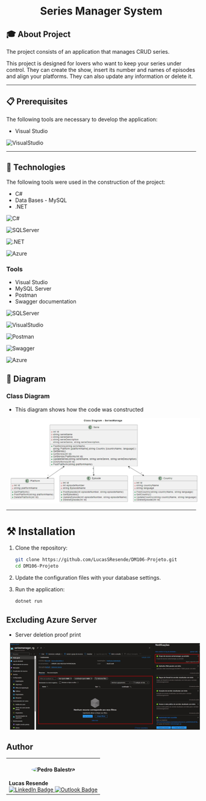 ﻿<h1 align="center">Series Manager System</h1>

## 🎓 About Project

The project consists of an application that manages CRUD series.

This project is designed for lovers who want to keep your series under control.
They can create the show, insert its number and names of episodes and align your platforms. They can also update any information or delete it.

---

## 📋 Prerequisites

The following tools are necessary to develop the application:

- Visual Studio

![VisualStudio](https://img.shields.io/badge/Visual_Studio-5C2D91?style=for-the-badge&logo=visual%20studio&logoColor=white)

---

## 📜 Technologies

The following tools were used in the construction of the project:

- C#
- Data Bases - MySQL
- .NET

![C#](https://img.shields.io/badge/C%23-239120?style=for-the-badge&logo=csharp&logoColor=white)

![SQLServer](https://img.shields.io/badge/Microsoft_SQL_Server-CC2927?style=for-the-badge&logo=microsoft-sql-server&logoColor=white)

![.NET](https://img.shields.io/badge/.NET-512BD4?style=for-the-badge&logo=dotnet&logoColor=white)

![Azure](https://img.shields.io/badge/Azure_DevOps-0078D7?style=for-the-badge&logo=azure-devops&logoColor=white)

### Tools

- Visual Studio
- MySQL Server
- Postman
- Swagger documentation

![SQLServer](https://img.shields.io/badge/Microsoft_SQL_Server-CC2927?style=for-the-badge&logo=microsoft-sql-server&logoColor=white)

![VisualStudio](https://img.shields.io/badge/Visual_Studio-5C2D91?style=for-the-badge&logo=visual%20studio&logoColor=white)

![Postman](https://img.shields.io/badge/Postman-FF6C37?style=for-the-badge&logo=Postman&logoColor=white)

![Swagger](https://img.shields.io/badge/Swagger-85EA2D?style=for-the-badge&logo=Swagger&logoColor=white)

![Azure](https://img.shields.io/badge/Azure_DevOps-0078D7?style=for-the-badge&logo=azure-devops&logoColor=white)

## 📁 Diagram

### Class Diagram

- This diagram shows how the code was constructed

<p align="center">
  <img alt="ClassDiagram" style="width: 700px; margin: 0 10px" 
       src="SeriesManager\Modeling\ClassDiagram.jpg">
</p>

---

# ⚒️ Installation

1. Clone the repository:
    ```bash
    git clone https://github.com/LucasSResende/DM106-Projeto.git
    cd DM106-Projeto
    ```

2. Update the configuration files with your database settings.

3. Run the application:
    ```bash
    dotnet run
    ```

## Excluding Azure Server 

- Server deletion proof print
<p align="center">
  <img alt="ClassDiagram" style="width: 700px; margin: 0 10px" 
       src="SeriesManager\Modeling\ServidorExcluido.jpg">
</p>


## Author

<table>
  <tr>
<td>
      <h4 align="center">
        <img style="border-radius: 50%" src="https://avatars.githubusercontent.com/u/99922083?v=4" width="180px;" alt="Pedro Balestra">
      </h4>
      <strong>Lucas Resende</strong>
      <br>
      <a href="https://www.linkedin.com/in/lucassresende/">
        <img src="https://img.shields.io/badge/LinkedIn-0077B5?style=for-the-badge&logo=linkedin&logoColor=white" alt="LinkedIn Badge">
      </a>
      <a href="mailto:l.souza@pg.inatel.br">
        <img src="https://img.shields.io/badge/Outlook-0078D4?style=for-the-badge&logo=microsoft-outlook&logoColor=white" alt="Outlook Badge">
      </a>
    </td>
  </tr>
</table>
